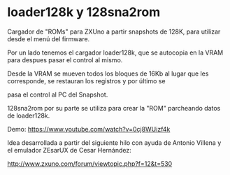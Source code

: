 # loader128k y 128sna2rom

Cargador de "ROMs" para ZXUno a partir snapshots de 128K, para utilizar desde el menú del firmware. 

Por un lado tenemos el cargador loader128k, que se autocopia en la VRAM para despues pasar el control al mismo. 

Desde la VRAM se mueven todos los bloques de 16Kb al lugar que les corresponde, se restauran los registros y por último se 

pasa el control al PC del Snapshot.

128sna2rom por su parte se utiliza para crear la "ROM" parcheando datos de loader128k.

Demo:
https://www.youtube.com/watch?v=0cj8WUizf4k

Idea desarrollada a partir del siguiente hilo con ayuda de Antonio Villena y el emulador ZEsarUX de Cesar Hernández:

http://www.zxuno.com/forum/viewtopic.php?f=12&t=530
